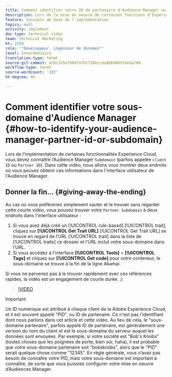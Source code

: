 ```yaml
---
title: Comment identifier votre ID de partenaire d'Audience Manager ou votre sous-domaine
description: Lors de la mise en oeuvre de certaines fonctions d’Experience Cloud, vous devez connaître l’Audience Manager "ID de partenaire" (également parfois appelée "ID de client" ou "sous-domaine"). Dans cette vidéo, nous allons vous montrer deux endroits où vous pouvez obtenir cet identifiant dans l’interface utilisateur de l’Audience Manager.
feature: Concepts de base de l’implémentation
topics: null
activity: implement
doc-type: technical video
team: Technical Marketing
kt: 2359
role: '"Développeur, ingénieur de données"'
level: Intermédiaire
translation-type: tm+mt
source-git-commit: a7dc335e75697a7b1720eccdadbb9605fdeda798
workflow-type: tm+mt
source-wordcount: '337'
ht-degree: 0%

---
```



# Comment identifier votre sous-domaine d&#39;Audience Manager {#how-to-identify-your-audience-manager-partner-id-or-subdomain}

Lors de l’implémentation de certaines fonctionnalités Experience Cloud, vous devez connaître l’Audience Manager `Subdomain` (parfois appelée `client ID` ou `Partner ID`). Dans cette vidéo, nous allons vous montrer deux endroits où vous pouvez obtenir ces informations dans l&#39;interface utilisateur de l&#39;Audience Manager.

## Donner la fin... {#giving-away-the-ending}

Au cas où vous préféreriez simplement sauter et le trouver sans regarder cette courte vidéo, vous pouvez trouver votre `Partner Subdomain` à deux endroits dans l&#39;interface utilisateur :

1. Si vous avez déjà créé un [!UICONTROL rule-based] [!UICONTROL trait], cliquez sur **[!UICONTROL Get Trait URL]**
   [!UICONTROL Get Trait URL] se trouve en regard de l’URL  [!UICONTROL trait] dans la liste de  [!UICONTROL traits] ce dossier et l’URL inclut votre sous-domaine dans l’URL.
1. Si vous accédez à l’interface **[!UICONTROL Tools]** > **[!UICONTROL Tags]** et cliquez sur **[!UICONTROL Get code]** pour votre conteneur, le sous-domaine se trouve à la fin de la ligne Akamai.

Si vous ne parvenez pas à le trouver rapidement avec ces références rapides, la vidéo est un engagement de courte durée. :)

>[!VIDEO](https://video.tv.adobe.com/v/25922/?quality=12)

>[!IMPORTANT]
>
>Un ID numérique est attribué à chaque client de la Adobe Experience Cloud, et il est souvent appelé &quot;PID&quot;, ou ID de partenaire. Ce n&#39;est pas l&#39;identifiant dont nous parlons dans cet article et cette vidéo. Au lieu de cela, le &quot;sous-domaine partenaire&quot;, parfois appelé ID de partenaire, est généralement une version du nom du client et est le sous-domaine du serveur auquel les données sont envoyées. Par exemple, si votre société est &quot;Bob&#39;s Knobs&quot; (toutes choses que les poignées de porte, bien sûr, haha), il est probable que votre sous-domaine partenaire soit &quot;bobsknobs&quot;, alors que le &quot;PID&quot; serait quelque chose comme &quot;12345&quot;. En règle générale, vous n’avez pas besoin de connaître votre PID, mais votre sous-domaine est important à connaître, de sorte que vous puissiez configurer votre mise en oeuvre d’Audiences Manager.

